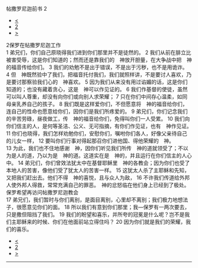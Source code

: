 ﻿





 帖撒罗尼迦前书 2




* [<](bible/1TH01.md)
* [2](bible/1TH.md)
* [>](bible/1TH03.md)



 
2保罗在帖撒罗尼迦工作  
1 弟兄们，你们自己原晓得我们进到你们那里并不是徒然的。 
2 我们从前在腓立比被害受辱，这是你们知道的；然而还是靠我们的　神放开胆量，在大争战中把　神的福音传给你们。 
3 我们的劝勉不是出于错误，不是出于污秽，也不是用诡诈。 
4 但　神既然验中了我们，把福音托付我们，我们就照样讲，不是要讨人喜欢，乃是要讨那察验我们心的　神喜欢。 
5 因为我们从来没有用过谄媚的话，这是你们知道的；也没有藏着贪心，这是　神可以作见证的。 
6 我们作基督的使徒，虽然可以叫人尊重，却没有向你们或向别人求荣耀； 
7 只在你们中间存心温柔，如同母亲乳养自己的孩子。 
8 我们既是这样爱你们，不但愿意将　神的福音给你们，连自己的性命也愿意给你们，因你们是我们所疼爱的。 
9 弟兄们，你们记念我们的辛苦劳碌，昼夜做工，传　神的福音给你们，免得叫你们一人受累。 
10 我们向你们信主的人，是何等圣洁、公义、无可指摘，有你们作见证，也有　神作见证。 
11 你们也晓得，我们怎样劝勉你们，安慰你们，嘱咐你们各人，好像父亲待自己的儿女一样， 
12 要叫你们行事对得起那召你们进他国、得他荣耀的　神。  
13 为此，我们也不住地感谢　神，因你们听见我们所传　神的道就领受了；不以为是人的道，乃以为是　神的道。这道实在是　神的，并且运行在你们信主的人心中。 
14 弟兄们，你们曾效法犹太中在基督耶稣里　神的各教会；因为你们也受了本地人的苦害，像他们受了犹太人的苦害一样。 
15 这犹太人杀了主耶稣和先知，又把我们赶出去。他们不得　神的喜悦，且与众人为敌， 
16 不许我们传道给外邦人使外邦人得救，常常充满自己的罪恶。　神的忿怒临在他们身上已经到了极处。 保罗希望再访问帖撒罗尼迦教会  
17 弟兄们，我们暂时与你们离别，是面目离别，心里却不离别；我们极力地想法子，很愿意见你们的面。 
18 所以我们有意到你们那里；我—保罗有一两次要去，只是撒但阻挡了我们。 
19 我们的盼望和喜乐，并所夸的冠冕是什么呢？岂不是我们主耶稣来的时候、你们在他面前站立得住吗？ 
20 因为你们就是我们的荣耀，我们的喜乐。 
* [<](bible/1TH01.md)
* [2](bible/1TH.md)
* [>](bible/1TH03.md)





---









